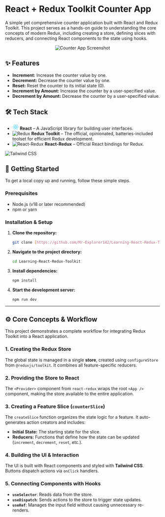 # React + Redux Toolkit Counter App

A simple yet comprehensive counter application built with React and Redux Toolkit. This project serves as a hands-on guide to understanding the core concepts of modern Redux, including creating a store, defining slices with reducers, and connecting React components to the state using hooks.

<p align="center">
  <img width="982" height="822" alt="Counter App Screenshot" src="https://github.com/user-attachments/assets/3ac2da46-f403-426c-8039-fdd1a8ec5966" />
</p>

## ✨ Features

-   **Increment:** Increase the counter value by one.
-   **Decrement:** Decrease the counter value by one.
-   **Reset:** Reset the counter to its initial state (0).
-   **Increment by Amount:** Increase the counter by a user-specified value.
-   **Decrement by Amount:** Decrease the counter by a user-specified value.

## 🛠️ Tech Stack

-   <img src="https://raw.githubusercontent.com/devicons/devicon/master/icons/react/react-original.svg" alt="React" width="20" height="20"/> **React** – A JavaScript library for building user interfaces.
-   <img src="https://raw.githubusercontent.com/reduxjs/redux/master/logo/logo.svg" alt="Redux" width="20" height="20"/> **Redux Toolkit** – The official, opinionated, batteries-included toolset for efficient Redux development.
-   <img src="https://raw.githubusercontent.com/reduxjs/redux/master/logo/logo.svg" alt="React-Redux" width="20" height="20"/> **React-Redux** – Official React bindings for Redux.
<img src="https://raw.githubusercontent.com/devicons/devicon/master/icons/tailwindcss/tailwindcss-plain.png" alt="Tailwind CSS" width="20" height="20"/>

## 🚀 Getting Started

To get a local copy up and running, follow these simple steps.

### Prerequisites

-   Node.js (v18 or later recommended)
-   npm or yarn

### Installation & Setup

1.  **Clone the repository:**
    ```bash
    git clone [https://github.com/Mr-Explorer142/Learning-React-Redux-Toolkit.git](https://github.com/Mr-Explorer142/Learning-React-Redux-Toolkit.git)
    ```

2.  **Navigate to the project directory:**
    ```bash
    cd Learning-React-Redux-Toolkit
    ```

3.  **Install dependencies:**
    ```bash
    npm install
    ```

4.  **Start the development server:**
    ```bash
    npm run dev
    ```

---

## ⚙️ Core Concepts & Workflow

This project demonstrates a complete workflow for integrating Redux Toolkit into a React application.

### 1. Creating the Redux Store
The global state is managed in a single **store**, created using `configureStore` from `@reduxjs/toolkit`. It combines all feature-specific reducers.

### 2. Providing the Store to React
The `<Provider>` component from `react-redux` wraps the root `<App />` component, making the store available to the entire application.

### 3. Creating a Feature Slice (`counterSlice`)
The `createSlice` function organizes the state logic for a feature. It auto-generates action creators and includes:
-   **Initial State:** The starting state for the slice.
-   **Reducers:** Functions that define how the state can be updated (`increment`, `decrement`, `reset`, etc.).

### 4. Building the UI & Interaction
The UI is built with React components and styled with **Tailwind CSS**. Buttons dispatch actions via `onClick` handlers.

### 5. Connecting Components with Hooks
- **`useSelector`**: Reads data from the store.
- **`useDispatch`**: Sends actions to the store to trigger state updates.
- **`useRef`**: Manages the input field without causing unnecessary re-renders.

